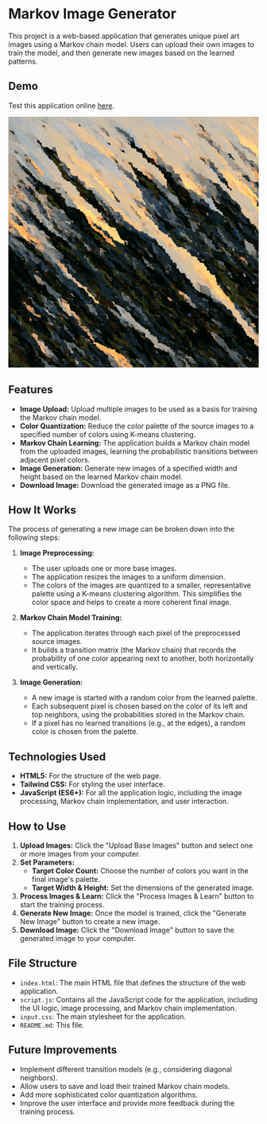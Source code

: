 # Markov Image Generator

This project is a web-based application that generates unique pixel art images using a Markov chain model. Users can upload their own images to train the model, and then generate new images based on the learned patterns.

## Demo

Test this application online [here](https://morra.co/markov-image-generator/).

![Generated example image](https://github.com/manuelhe/markov-image-generator/blob/main/assets/android-chrome-512x512.png)

## Features

- **Image Upload:** Upload multiple images to be used as a basis for training the Markov chain model.
- **Color Quantization:** Reduce the color palette of the source images to a specified number of colors using K-means clustering.
- **Markov Chain Learning:** The application builds a Markov chain model from the uploaded images, learning the probabilistic transitions between adjacent pixel colors.
- **Image Generation:** Generate new images of a specified width and height based on the learned Markov chain model.
- **Download Image:** Download the generated image as a PNG file.

## How It Works

The process of generating a new image can be broken down into the following steps:

1.  **Image Preprocessing:**
    *   The user uploads one or more base images.
    *   The application resizes the images to a uniform dimension.
    *   The colors of the images are quantized to a smaller, representative palette using a K-means clustering algorithm. This simplifies the color space and helps to create a more coherent final image.

2.  **Markov Chain Model Training:**
    *   The application iterates through each pixel of the preprocessed source images.
    *   It builds a transition matrix (the Markov chain) that records the probability of one color appearing next to another, both horizontally and vertically.

3.  **Image Generation:**
    *   A new image is started with a random color from the learned palette.
    *   Each subsequent pixel is chosen based on the color of its left and top neighbors, using the probabilities stored in the Markov chain.
    *   If a pixel has no learned transitions (e.g., at the edges), a random color is chosen from the palette.

## Technologies Used

-   **HTML5:** For the structure of the web page.
-   **Tailwind CSS:** For styling the user interface.
-   **JavaScript (ES6+):** For all the application logic, including the image processing, Markov chain implementation, and user interaction.

## How to Use

1.  **Upload Images:** Click the "Upload Base Images" button and select one or more images from your computer.
2.  **Set Parameters:**
    *   **Target Color Count:** Choose the number of colors you want in the final image's palette.
    *   **Target Width & Height:** Set the dimensions of the generated image.
3.  **Process Images & Learn:** Click the "Process Images & Learn" button to start the training process.
4.  **Generate New Image:** Once the model is trained, click the "Generate New Image" button to create a new image.
5.  **Download Image:** Click the "Download Image" button to save the generated image to your computer.

## File Structure

-   `index.html`: The main HTML file that defines the structure of the web application.
-   `script.js`: Contains all the JavaScript code for the application, including the UI logic, image processing, and Markov chain implementation.
-   `input.css`: The main stylesheet for the application.
-   `README.md`: This file.

## Future Improvements

-   Implement different transition models (e.g., considering diagonal neighbors).
-   Allow users to save and load their trained Markov chain models.
-   Add more sophisticated color quantization algorithms.
-   Improve the user interface and provide more feedback during the training process.
